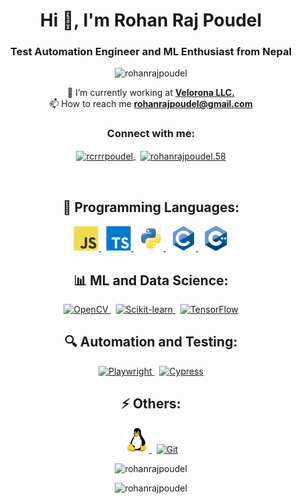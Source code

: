 <h1 align="center">Hi 👋, I'm Rohan Raj Poudel</h1>
<h3 align="center">Test Automation Engineer and ML Enthusiast from Nepal</h3>

<p align="center"> 
  <img src="https://komarev.com/ghpvc/?username=rohanrajpoudel&label=Profile%20views&color=0e75b6&style=flat" alt="rohanrajpoudel" /> 
</p>
<p align="center">
  🔭 I’m currently working at <a href="https://velorona.com/"><strong>Velorona LLC.</strong></a>
  <br>
  📫 How to reach me <a href="mailto:poudelrohan58@gmail.com"><strong>rohanrajpoudel@gmail.com</strong></a>
</p>

<h3 align="center">Connect with me:</h3>
<p align="center">
  <a href="https://linkedin.com/in/rcrrrpoudel" target="blank">
    <img align="center" src="https://raw.githubusercontent.com/rahuldkjain/github-profile-readme-generator/master/src/images/icons/Social/linked-in-alt.svg" alt="rcrrrpoudel" height="30" width="40" />
  </a>
  &nbsp;
  <a href="https://fb.com/rohanrajpoudel.58" target="blank">
    <img align="center" src="https://raw.githubusercontent.com/rahuldkjain/github-profile-readme-generator/master/src/images/icons/Social/facebook.svg" alt="rohanrajpoudel.58" height="30" width="40" />
  </a>
</p>
<br>

<h2 align="center">🚀 Programming Languages:</h2>
<p align="center">
  <a href="https://developer.mozilla.org/en-US/docs/Web/JavaScript" target="_blank" rel="noreferrer">
    <img src="https://raw.githubusercontent.com/devicons/devicon/master/icons/javascript/javascript-original.svg" alt="JavaScript" width="40" height="40"/>
  </a>
  &nbsp;
  <a href="https://www.typescriptlang.org/" target="_blank" rel="noreferrer">
    <img src="https://raw.githubusercontent.com/devicons/devicon/master/icons/typescript/typescript-original.svg" alt="TypeScript" width="40" height="40"/>
  </a>
  &nbsp;
  <a href="https://www.python.org" target="_blank" rel="noreferrer">
    <img src="https://raw.githubusercontent.com/devicons/devicon/master/icons/python/python-original.svg" alt="Python" width="40" height="40"/>
  </a>
  &nbsp;
  <a href="https://www.cprogramming.com/" target="_blank" rel="noreferrer">
    <img src="https://raw.githubusercontent.com/devicons/devicon/master/icons/c/c-original.svg" alt="C" width="40" height="40"/>
  </a>
  &nbsp;
  <a href="https://www.w3schools.com/cpp/" target="_blank" rel="noreferrer">
    <img src="https://raw.githubusercontent.com/devicons/devicon/master/icons/cplusplus/cplusplus-original.svg" alt="C++" width="40" height="40"/>
  </a>
</p>


<h2 align="center">📊 ML and Data Science:</h2>
<p align="center">
  <a href="https://opencv.org/" target="_blank" rel="noreferrer">
    <img src="https://www.vectorlogo.zone/logos/opencv/opencv-icon.svg" alt="OpenCV" width="40" height="40"/>
  </a>
  &nbsp;
  <a href="https://scikit-learn.org/" target="_blank" rel="noreferrer">
    <img src="https://upload.wikimedia.org/wikipedia/commons/0/05/Scikit_learn_logo_small.svg" alt="Scikit-learn" width="40" height="40"/>
  </a>
  &nbsp;
  <a href="https://www.tensorflow.org" target="_blank" rel="noreferrer">
    <img src="https://www.vectorlogo.zone/logos/tensorflow/tensorflow-icon.svg" alt="TensorFlow" width="40" height="40"/>
  </a>
</p>


<h2 align="center">🔍 Automation and Testing:</h2>
<p align="center">
  <a href="https://playwright.dev/" target="_blank" rel="noreferrer">
    <img src="https://playwright.dev/img/playwright-logo.svg" alt="Playwright" width="40" height="40"/>
  </a>
  &nbsp;
  <a href="https://www.cypress.io" target="_blank" rel="noreferrer">
    <img src="https://raw.githubusercontent.com/simple-icons/simple-icons/6e46ec1fc23b60c8fd0d2f2ff46db82e16dbd75f/icons/cypress.svg" alt="Cypress" width="40" height="40"/>
  </a>
</p>


<h2 align="center">⚡ Others:</h2>
<p align="center">
  <a href="https://www.linux.org/" target="_blank" rel="noreferrer">
    <img src="https://raw.githubusercontent.com/devicons/devicon/master/icons/linux/linux-original.svg" alt="Linux" width="40" height="40"/>
  </a>
  &nbsp;
  <a href="https://git-scm.com/" target="_blank" rel="noreferrer">
    <img src="https://www.vectorlogo.zone/logos/git-scm/git-scm-icon.svg" alt="Git" width="40" height="40"/>
  </a>
</p>


<p align="center">
  <img src="https://github-readme-stats.vercel.app/api/top-langs?username=rohanrajpoudel&show_icons=true&locale=en&layout=compact" alt="rohanrajpoudel" />
</p>


<p align="center">
  <img src="https://github-readme-stats.vercel.app/api?username=rohanrajpoudel&show_icons=true&locale=en" alt="rohanrajpoudel" />
</p>
